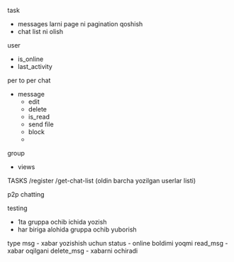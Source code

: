 task

- messages larni page ni pagination qoshish
- chat list ni olish


user
- is_online
- last_activity

per to per chat
- message
    - edit
    - delete
    - is_read
    - send file
    - block
    - 
group
- views


TASKS
/register
/get-chat-list (oldin barcha yozilgan userlar listi)

p2p chatting


testing


 - 1ta gruppa ochib ichida yozish
 - har biriga alohida gruppa ochib yuborish



type
msg - xabar yozishish uchun
status - online boldimi yoqmi
read_msg - xabar oqilgani
delete_msg - xabarni ochiradi